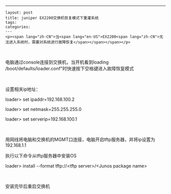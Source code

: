 ---
    layout: post
    title: juniper EX2200交换机恢复模式下重灌系统
    tags:
    categories:
    ---
    <p><span lang="zh-CN">当<span lang="en-US">EX2200<span lang="zh-CN">无法进入系统时，需要对系统进行故障恢复</span></span></span></p>
<p>&nbsp;</p>
<p><span lang="zh-CN">电脑通过<span lang="en-US">console<span lang="zh-CN">连接到交换机，当开机看到<span lang="en-US">loading /boot/defaults/loader.conf<span lang="en-US">"<span lang="zh-CN">时快速按下空格键进入故障恢复模式</span></span></span></span></span></span></p>
<p>&nbsp;</p>
<p><span lang="zh-CN">设置相关<span lang="en-US">ip<span lang="zh-CN">地址：</span></span></span></p>
<p lang="en-US">loader&gt; set ipaddr=192.168.100.2</p>
<p lang="en-US">loader&gt; set netmask=255.255.255.0</p>
<p lang="en-US">loader&gt; set serverip=192.168.100.1</p>
<p>&nbsp;</p>
<p><span lang="zh-CN">用网线将电脑和交换机的<span lang="en-US">MGMT<span lang="zh-CN">口连接，电脑开启<span lang="en-US">tftp<span lang="zh-CN">服务器，并将<span lang="en-US">ip<span lang="zh-CN">设置为<span lang="en-US">192.168.1.1</span></span></span></span></span></span></span></span></p>
<p><span lang="zh-CN">执行以下命令从<span lang="en-US">tftp<span lang="zh-CN">服务器中安装<span lang="en-US">OS</span></span></span></span></p>
<p lang="en-US">loader&gt; install&nbsp;--format&nbsp;tftp://&lt;tftp server&gt;/&lt;Junos package name&gt;</p>
<p lang="en-US">&nbsp;</p>
<p>安装完毕后重启交换机</p>
    
